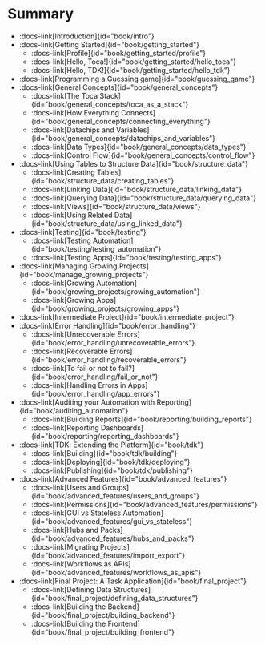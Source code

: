 # Summary


- :docs-link[Introduction]{id="book/intro"}
- :docs-link[Getting Started]{id="book/getting_started"}
  - :docs-link[Profile]{id="book/getting_started/profile"}
  - :docs-link[Hello, Toca!]{id="book/getting_started/hello_toca"}
  - :docs-link[Hello, TDK!]{id="book/getting_started/hello_tdk"}
- :docs-link[Programming a Guessing game]{id="book/guessing_game"}
- :docs-link[General Concepts]{id="book/general_concepts"}
  - :docs-link[The Toca Stack]{id="book/general_concepts/toca_as_a_stack"}
  - :docs-link[How Everything Connects]{id="book/general_concepts/connecting_everything"}
  - :docs-link[Datachips and Variables]{id="book/general_concepts/datachips_and_variables"}
  - :docs-link[Data Types]{id="book/general_concepts/data_types"}
  - :docs-link[Control Flow]{id="book/general_concepts/control_flow"}
- :docs-link[Using Tables to Structure Data]{id="book/structure_data"}
  - :docs-link[Creating Tables]{id="book/structure_data/creating_tables"}
  - :docs-link[Linking Data]{id="book/structure_data/linking_data"}
  - :docs-link[Querying Data]{id="book/structure_data/querying_data"}
  - :docs-link[Views]{id="book/structure_data/views"}
  - :docs-link[Using Related Data]{id="book/structure_data/using_linked_data"}
- :docs-link[Testing]{id="book/testing"}
  - :docs-link[Testing Automation]{id="book/testing/testing_automation"}
  - :docs-link[Testing Apps]{id="book/testing/testing_apps"}
- :docs-link[Managing Growing Projects]{id="book/manage_growing_projects"}
  - :docs-link[Growing Automation]{id="book/growing_projects/growing_automation"}
  - :docs-link[Growing Apps]{id="book/growing_projects/growing_apps"}
- :docs-link[Intermediate Project]{id="book/intermediate_project"}
- :docs-link[Error Handling]{id="book/error_handling"}
  - :docs-link[Unrecoverable Errors]{id="book/error_handling/unrecoverable_errors"}
  - :docs-link[Recoverable Errors]{id="book/error_handling/recoverable_errors"}
  - :docs-link[To fail or not to fail?]{id="book/error_handling/fail_or_not"}
  - :docs-link[Handling Errors in Apps]{id="book/error_handling/app_errors"}
- :docs-link[Auditing your Automation with Reporting]{id="book/auditing_automation"}
  - :docs-link[Building Reports]{id="book/reporting/building_reports"}
  - :docs-link[Reporting Dashboards]{id="book/reporting/reporting_dashboards"}
- :docs-link[TDK: Extending the Platform]{id="book/tdk"}
  - :docs-link[Building]{id="book/tdk/building"}
  - :docs-link[Deploying]{id="book/tdk/deploying"}
  - :docs-link[Publishing]{id="book/tdk/publishing"}
- :docs-link[Advanced Features]{id="book/advanced_features"}
  - :docs-link[Users and Groups]{id="book/advanced_features/users_and_groups"}
  - :docs-link[Permissions]{id="book/advanced_features/permissions"}
  - :docs-link[GUI vs Stateless Automation]{id="book/advanced_features/gui_vs_stateless"}
  - :docs-link[Hubs and Packs]{id="book/advanced_features/hubs_and_packs"}
  - :docs-link[Migrating Projects]{id="book/advanced_features/import_export"}
  - :docs-link[Workflows as APIs]{id="book/advanced_features/workflows_as_apis"}
- :docs-link[Final Project: A Task Application]{id="book/final_project"}
  - :docs-link[Defining Data Structures]{id="book/final_project/defining_data_structures"}
  - :docs-link[Building the Backend]{id="book/final_project/building_backend"}
  - :docs-link[Building the Frontend]{id="book/final_project/building_frontend"}
